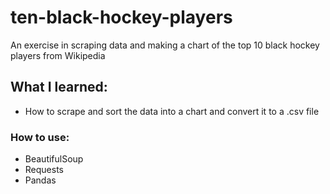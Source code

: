 # ten-black-hockey-players
An exercise in scraping data and making a chart of the top 10 black hockey players from Wikipedia

## What I learned:
* How to scrape and sort the data into a chart and convert it to a .csv file
### How to use:
* BeautifulSoup
* Requests
* Pandas
